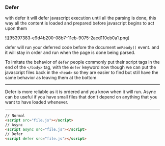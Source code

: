 

### Defer

with defer it will defer javascript execution until all the parsing is done, this way all the content is loaded and prepared before javascript begins to act upon them

![[95397383-e9d4b200-08b7-11eb-9075-2acd110eb0a1.png)

defer will run your deferred code before the document `onReady()` event. and it will stay in order and run when the page is done being parsed.

To imitate the behavior of `defer` people commonly put their script tags in the end of the `</body>` tag, with the `defer` keyword now though we can put the javascript files back in the `<head>` so they are easier to find but still have the same behavior as leaving them at the bottom.

---

Defer is more reliable as it is ordered and you know when it will run. Async can be useful if you have small files that don't depend on anything that you want to have loaded whenever.

---

```html
// Normal
<script src="file.js"></script>
// Async
<script async src="file.js"></script>
// Defer
<script defer src="file.js"></script>
```
